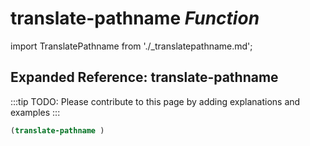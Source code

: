 # **translate-pathname** *Function*

import TranslatePathname from './_translatepathname.md';

<TranslatePathname />

## Expanded Reference: translate-pathname

:::tip
TODO: Please contribute to this page by adding explanations and examples
:::

```lisp
(translate-pathname )
```
